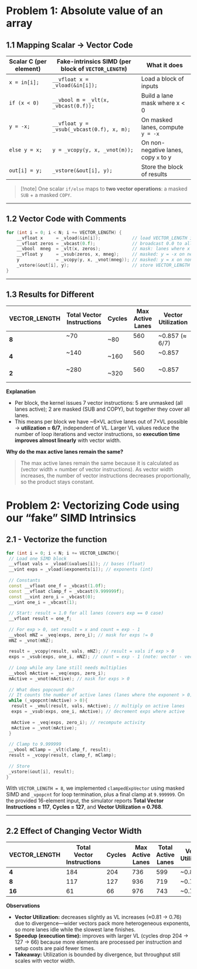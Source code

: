 # Problem 1: Absolute value of an array

## 1.1 Mapping Scalar → Vector Code

| Scalar C (per element) | Fake-intrinsics SIMD (per block of `VECTOR_LENGTH`) | What it does                         |
| ---------------------- | --------------------------------------------------- | ------------------------------------ |
| `x = in[i];`           | `__vfloat x = _vload(&in[i]);`                      | Load a block of inputs               |
| `if (x < 0)`           | `__vbool m = _vlt(x, _vbcast(0.f));`                | Build a lane mask where x < 0        |
| `y = -x;`              | `__vfloat y = _vsub(_vbcast(0.f), x, m);`           | On masked lanes, compute `y = -x`    |
| `else y = x;`          | `y = _vcopy(y, x, _vnot(m));`                       | On non-negative lanes, copy `x` to y |
| `out[i] = y;`          | `_vstore(&out[i], y);`                              | Store the block of results           |

> [!note]  One scalar `if/else` maps to **two vector operations**: a masked `SUB` + a masked `COPY`.

---

## 1.2 Vector Code with Comments

```cpp
for (int i = 0; i < N; i += VECTOR_LENGTH) {
    __vfloat x     = _vload(&in[i]);            // load VECTOR_LENGTH inputs
    __vfloat zeros = _vbcast(0.f);              // broadcast 0.0 to all lanes
    __vbool  mneg  = _vlt(x, zeros);            // mask: lanes where x < 0
    __vfloat y     = _vsub(zeros, x, mneg);     // masked: y = -x on negative lanes
    y              = _vcopy(y, x, _vnot(mneg)); // masked: y = x on non-negative lanes
    _vstore(&out[i], y);                        // store VECTOR_LENGTH outputs
}
```

---

## 1.3 Results for Different

| VECTOR_LENGTH | Total Vector Instructions | Cycles | Max Active Lanes | Vector Utilization |
|---------------|---------------------------|--------|------------------|--------------------|
| **8**         | ~70                       | ~80    | 560              | ~0.857 (≈ 6/7)     |
| **4**         | ~140                      | ~160   | 560              | ~0.857             |
| **2**         | ~280                      | ~320   | 560              | ~0.857             |

**Explanation**

- Per block, the kernel issues 7 vector instructions: 5 are unmasked (all lanes active); 2 are masked (SUB and COPY), but together they cover all lanes.
- This means per block we have ~6×VL active lanes out of 7×VL possible → **utilization = 6/7**, independent of VL. Larger VL values reduce the number of loop iterations and vector instructions, so **execution time improves almost linearly** with vector width.

**Why do the max active lanes remain the same?**

> The max active lanes remain the same because it is calculated as (vector width × number of vector instructions). As vector width increases, the number of vector instructions decreases proportionally, so the product stays constant.

# Problem 2:  Vectorizing Code using our “fake” SIMD Intrinsics

## 2.1 - Vectorize the function

```cpp
for (int i = 0; i < N; i += VECTOR_LENGTH){
 // Load one SIMD block
 __vfloat vals = _vload(&values[i]); // bases (float)
 __vint exps = _vload(&exponents[i]); // exponents (int)
 
 // Constants
 const __vfloat one_f = _vbcast(1.0f);
 const __vfloat clamp_f = _vbcast(9.999999f);
 const __vint zero_i = _vbcast(0);
 __vint one_i = _vbcast(1);
 
 // Start: result = 1.0 for all lanes (covers exp == 0 case)
 __vfloat result = one_f;
 
 // For exp > 0, set result = x and count = exp - 1
 __vbool mNZ = _veq(exps, zero_i); // mask for exps != 0
 mNZ = _vnot(mNZ);
 
 result = _vcopy(result, vals, mNZ); // result = vals if exp > 0
 exps = _vsub(exps, one_i, mNZ); // count = exp - 1 (note: vector - vector)
 
 // Loop while any lane still needs multiplies
 __vbool mActive = _veq(exps, zero_i);
 mActive = _vnot(mActive); // mask for exps > 0
   
 // What does popcount do?
 // It counts the number of active lanes (lanes where the exponent > 0)
 while (_vpopcnt(mActive) > 0){
  result = _vmul(result, vals, mActive); // multiply on active lanes
  exps = _vsub(exps, one_i, mActive); // decrement exps where active
  
  mActive = _veq(exps, zero_i); // recompute activity
  mActive = _vnot(mActive);
 }
 
 // Clamp to 9.999999
 __vbool mClamp = _vlt(clamp_f, result);
 result = _vcopy(result, clamp_f, mClamp);
 
 // Store
 _vstore(&out[i], result);
}
```

With `VECTOR_LENGTH = 8`, we implemented `clampedExpVector` using masked SIMD and `_vpopcnt` for loop termination, plus a final clamp at `9.999999`. On the provided 16-element input, the simulator reports **Total Vector Instructions = 117**, **Cycles = 127**, and **Vector Utilization ≈ 0.768**.  

---

## 2.2 Effect of Changing Vector Width

| VECTOR_LENGTH | Total Vector Instructions | Cycles | Max Active Lanes | Total Active Lanes | Vector Utilization |
|---------------|---------------------------|--------|------------------|--------------------|--------------------|
| **4**         | 184                       | 204    | 736              | 599                | ~0.814             |
| **8**         | 117                       | 127    | 936              | 719                | ~0.768             |
| **16**        | 61                        | 66     | 976              | 743                | ~0.761             |

**Observations**

- **Vector Utilization:** decreases slightly as VL increases (≈0.81 → 0.76) due to divergence—wider vectors pack more heterogeneous exponents, so more lanes idle while the slowest lane finishes.  
- **Speedup (execution time):** improves with larger VL (cycles drop 204 → 127 → 66) because more elements are processed per instruction and setup costs are paid fewer times.  
- **Takeaway:** Utilization is bounded by divergence, but throughput still scales with vector width.
